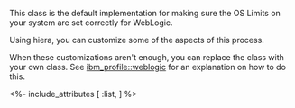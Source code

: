 This class is the default implementation for making sure the OS Limits on your system are set correctly for WebLogic.

Using hiera, you can customize some of the aspects of this process.

When these customizations aren't enough, you can replace the class with your own class. See [ibm_profile::weblogic](./weblogic.html) for an explanation on how to do this.


<%- include_attributes [
  :list,
] %>
